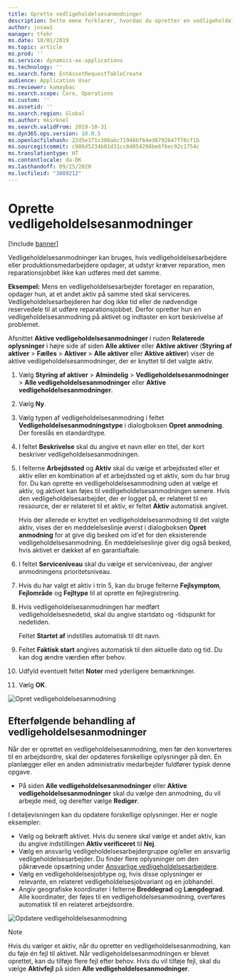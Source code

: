 ```yaml
---
title: Oprette vedligeholdelsesanmodninger
description: Dette emne forklarer, hvordan du opretter en vedligeholdelsesanmodning i Styring af aktiver.
author: josaw1
manager: tfehr
ms.date: 10/01/2019
ms.topic: article
ms.prod: ''
ms.service: dynamics-ax-applications
ms.technology: ''
ms.search.form: EntAssetRequestTableCreate
audience: Application User
ms.reviewer: kamaybac
ms.search.scope: Core, Operations
ms.custom: ''
ms.assetid: ''
ms.search.region: Global
ms.author: mkirknel
ms.search.validFrom: 2019-10-31
ms.dyn365.ops.version: 10.0.5
ms.openlocfilehash: 22d5e371c386abc71946bf64ed8792647f78cf1b
ms.sourcegitcommit: c986d5234b81d31cc6d054298be6f6ec92c1754c
ms.translationtype: HT
ms.contentlocale: da-DK
ms.lasthandoff: 09/25/2020
ms.locfileid: "3889212"
---
```

# <a name="create-maintenance-requests"></a>Oprette vedligeholdelsesanmodninger

[!include [banner](../../includes/banner.md)]

 

Vedligeholdelsesanmodninger kan bruges, hvis vedligeholdelsesarbejdere eller produktionsmedarbejdere opdager, at udstyr kræver reparation, men reparationsjobbet ikke kan udføres med det samme.

**Eksempel:** Mens en vedligeholdelsesarbejder foretager en reparation, opdager hun, at et andet aktiv på samme sted skal serviceres. Vedligeholdelsesarbejderen har dog ikke tid eller de nødvendige reservedele til at udføre reparationsjobbet. Derfor opretter hun en vedligeholdelsesanmodning på aktivet og indtaster en kort beskrivelse af problemet.

Afsnittet **Aktive vedligeholdelsesanmodninger** i ruden **Relaterede oplysninger** i højre side af siden **Alle aktiver** eller **Aktive aktiver** (**Styring af aktiver** \> **Fælles** \> **Aktiver** \> **Alle aktiver** eller **Aktive aktiver**) viser de aktive vedligeholdelsesanmodninger, der er knyttet til det valgte aktiv.

1. Vælg **Styring af aktiver** \> **Almindelig** \> **Vedligeholdelsesanmodninger** \> **Alle vedligeholdelsesanmodninger** eller **Aktive vedligeholdelsesanmodninger**.
2. Vælg **Ny**.
3. Vælg typen af vedligeholdelsesanmodning i feltet **Vedligeholdelsesanmodningstype** i dialogboksen **Opret anmodning**. Der foreslås en standardtype.
4. I feltet **Beskrivelse** skal du angive et navn eller en titel, der kort beskriver vedligeholdelsesanmodningen.
5. I felterne **Arbejdssted** og **Aktiv** skal du vælge et arbejdssted eller et aktiv eller en kombination af et arbejdssted og et aktiv, som du har brug for. Du kan oprette en vedligeholdelsesanmodning uden at vælge et aktiv, og aktivet kan føjes til vedligeholdelsesanmodningen senere. Hvis den vedligeholdelsesarbejder, der er logget på, er relateret til en ressource, der er relateret til et aktiv, er feltet **Aktiv** automatisk angivet.

    Hvis der allerede er knyttet en vedligeholdelsesanmodning til det valgte aktiv, vises der en meddelelseslinje øverst i dialogboksen **Opret anmodning** for at give dig besked om id'et for den eksisterende vedligeholdelsesanmodning. En meddelelseslinje giver dig også besked, hvis aktivet er dækket af en garantiaftale.

6. I feltet **Serviceniveau** skal du vælge et serviceniveau, der angiver anmodningens prioritetsniveau.
7. Hvis du har valgt et aktiv i trin 5, kan du bruge felterne **Fejlsymptom**, **Fejlområde** og **Fejltype** til at oprette en fejlregistrering.
8. Hvis vedligeholdelsesanmodningen har medført vedligeholdelsesnedetid, skal du angive startdato og -tidspunkt for nedetiden.

    Feltet **Startet af** indstilles automatisk til dit navn.

10. Feltet **Faktisk start** angives automatisk til den aktuelle dato og tid. Du kan dog ændre værdien efter behov.
11. Udfyld eventuelt feltet **Noter** med yderligere bemærkninger.
12. Vælg **OK**.

![Opret vedligeholdelsesanmodning](media/03-manage-maintenance-requests.png)

## <a name="subsequent-processing-of-maintenance-requests"></a>Efterfølgende behandling af vedligeholdelsesanmodninger

Når der er oprettet en vedligeholdelsesanmodning, men før den konverteres til en arbejdsordre, skal der opdateres forskellige oplysninger på den. En planlægger eller en anden administrativ medarbejder fuldfører typisk denne opgave.

- På siden **Alle vedligeholdelsesanmodninger** eller **Aktive vedligeholdelsesanmodninger** skal du vælge den anmodning, du vil arbejde med, og derefter vælge **Rediger**.

I detaljevisningen kan du opdatere forskellige oplysninger. Her er nogle eksempler:

- Vælg og bekræft aktivet. Hvis du senere skal vælge et andet aktiv, kan du angive indstillingen **Aktiv verificeret** til **Nej**.
- Vælg en ansvarlig vedligeholdelsesarbejdergruppe og/eller en ansvarlig vedligeholdelsesarbejder. Du finder flere oplysninger om den påkrævede opsætning under [Ansvarlige vedligeholdelsesarbejdere](../setup-for-maintenance-requests/responsible-workers.md).
- Vælg en vedligeholdelsesjobtype og, hvis disse oplysninger er relevante, en relateret vedligeholdelsesjobvariant og en jobhandel.
- Angiv geografiske koordinater i felterne **Breddegrad** og **Længdegrad**. Alle koordinater, der føjes til en vedligeholdelsesanmodning, overføres automatisk til en relateret arbejdsordre. 

![Opdatere vedligeholdelsesanmodning](media/04-manage-maintenance-requests.png)

> [!NOTE]
> Hvis du vælger et aktiv, når du opretter en vedligeholdelsesanmodning, kan du føje én fejl til aktivet. Når vedligeholdelsesanmodningen er blevet oprettet, kan du tilføje flere fejl efter behov. Hvis du vil tilføje fejl, skal du vælge **Aktivfejl** på siden **Alle vedligeholdelsesanmodninger**.
